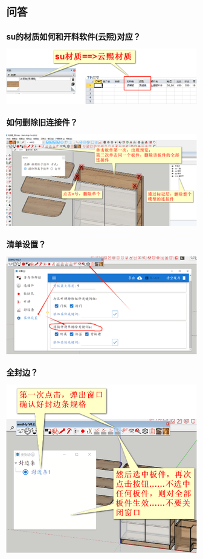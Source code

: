 # 问答
## su的材质如何和开料软件(云熙)对应？
![alt text](images/02.老鱼su拆单插件-su材质和云熙材质对应关系.png)
## 如何删除旧连接件？
![alt text](images/03.问答-image.png)
## 清单设置？
![alt text](images/03.问答-image-1.png)
## 全封边？
![alt text](images/03.问答-image-2.png)